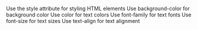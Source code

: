 Use the style attribute for styling HTML elements
Use background-color for background color
Use color for text colors
Use font-family for text fonts
Use font-size for text sizes
Use text-align for text alignment